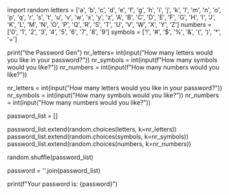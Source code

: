 import random
letters = ['a', 'b', 'c', 'd', 'e', 'f', 'g', 'h', 'i', 'j', 'k', 'l', 'm', 'n', 'o', 'p', 'q', 'r', 's', 't', 'u', 'v', 'w', 'x', 'y', 'z', 'A', 'B', 'C', 'D', 'E', 'F', 'G', 'H', 'I', 'J', 'K', 'L', 'M', 'N', 'O', 'P', 'Q', 'R', 'S', 'T', 'U', 'V', 'W', 'X', 'Y', 'Z']
numbers = ['0', '1', '2', '3', '4', '5', '6', '7', '8', '9']
symbols = ['!', '#', '$', '%', '&', '(', ')', '*', '+']

print("the Password Gen")
nr_letters= int(input("How many letters would you like in your password?"))
nr_symbols = int(input(f"How many symbols would you like?"))
nr_numbers = int(input(f"How many numbers would you like?"))


nr_letters = int(input("How many letters would you like in your password?"))
nr_symbols = int(input("How many symbols would you like?"))
nr_numbers = int(input("How many numbers would you like?"))

password_list = []

password_list.extend(random.choices(letters, k=nr_letters))
password_list.extend(random.choices(symbols, k=nr_symbols))
password_list.extend(random.choices(numbers, k=nr_numbers))

random.shuffle(password_list)

password = ''.join(password_list)

print(f"Your password is: {password}")
